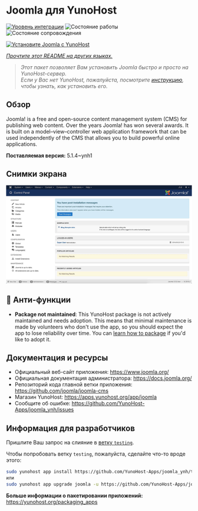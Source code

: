 <!--
Важно: этот README был автоматически сгенерирован <https://github.com/YunoHost/apps/tree/master/tools/readme_generator>
Он НЕ ДОЛЖЕН редактироваться вручную.
-->

# Joomla для YunoHost

[![Уровень интеграции](https://dash.yunohost.org/integration/joomla.svg)](https://ci-apps.yunohost.org/ci/apps/joomla/) ![Состояние работы](https://ci-apps.yunohost.org/ci/badges/joomla.status.svg) ![Состояние сопровождения](https://ci-apps.yunohost.org/ci/badges/joomla.maintain.svg)

[![Установите Joomla с YunoHost](https://install-app.yunohost.org/install-with-yunohost.svg)](https://install-app.yunohost.org/?app=joomla)

*[Прочтите этот README на других языках.](./ALL_README.md)*

> *Этот пакет позволяет Вам установить Joomla быстро и просто на YunoHost-сервер.*  
> *Если у Вас нет YunoHost, пожалуйста, посмотрите [инструкцию](https://yunohost.org/install), чтобы узнать, как установить его.*

## Обзор

Joomla! is a free and open-source content management system (CMS) for publishing web content. Over the years Joomla! has won several awards. It is built on a model–view–controller web application framework that can be used independently of the CMS that allows you to build powerful online applications.


**Поставляемая версия:** 5.1.4~ynh1

## Снимки экрана

![Снимок экрана Joomla](./doc/screenshots/screenshot.jpg)

## :red_circle: Анти-функции

- **Package not maintained**: This YunoHost package is not actively maintained and needs adoption. This means that minimal maintenance is made by volunteers who don't use the app, so you should expect the app to lose reliability over time. You can [learn how to package](https://yunohost.org/packaging_apps_intro) if you'd like to adopt it.

## Документация и ресурсы

- Официальный веб-сайт приложения: <https://www.joomla.org/>
- Официальная документация администратора: <https://docs.joomla.org/>
- Репозиторий кода главной ветки приложения: <https://github.com/joomla/joomla-cms>
- Магазин YunoHost: <https://apps.yunohost.org/app/joomla>
- Сообщите об ошибке: <https://github.com/YunoHost-Apps/joomla_ynh/issues>

## Информация для разработчиков

Пришлите Ваш запрос на слияние в [ветку `testing`](https://github.com/YunoHost-Apps/joomla_ynh/tree/testing).

Чтобы попробовать ветку `testing`, пожалуйста, сделайте что-то вроде этого:

```bash
sudo yunohost app install https://github.com/YunoHost-Apps/joomla_ynh/tree/testing --debug
или
sudo yunohost app upgrade joomla -u https://github.com/YunoHost-Apps/joomla_ynh/tree/testing --debug
```

**Больше информации о пакетировании приложений:** <https://yunohost.org/packaging_apps>
